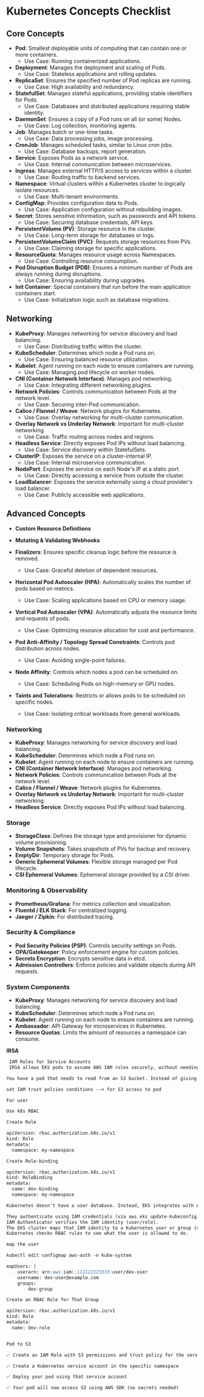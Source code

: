 # Kubernetes Concepts Checklist

## Core Concepts

* **Pod**: Smallest deployable units of computing that can contain one or more containers.
	+ Use Case: Running containerized applications.
* **Deployment**: Manages the deployment and scaling of Pods.
	+ Use Case: Stateless applications and rolling updates.
* **ReplicaSet**: Ensures the specified number of Pod replicas are running.
	+ Use Case: High availability and redundancy.
* **StatefulSet**: Manages stateful applications, providing stable identifiers for Pods.
	+ Use Case: Databases and distributed applications requiring stable identity.
* **DaemonSet**: Ensures a copy of a Pod runs on all (or some) Nodes.
	+ Use Case: Log collection, monitoring agents.
* **Job**: Manages batch or one-time tasks.
	+ Use Case: Data processing jobs, image processing.
* **CronJob**: Manages scheduled tasks, similar to Linux cron jobs.
	+ Use Case: Database backups, report generation.
* **Service**: Exposes Pods as a network service.
	+ Use Case: Internal communication between microservices.
* **Ingress**: Manages external HTTP/S access to services within a cluster.
	+ Use Case: Routing traffic to backend services.
* **Namespace**: Virtual clusters within a Kubernetes cluster to logically isolate resources.
	+ Use Case: Multi-tenant environments.
* **ConfigMap**: Provides configuration data to Pods.
	+ Use Case: Application configuration without rebuilding images.
* **Secret**: Stores sensitive information, such as passwords and API tokens.
	+ Use Case: Securing database credentials, API keys.
* **PersistentVolume (PV)**: Storage resource in the cluster.
	+ Use Case: Long-term storage for databases or logs.
* **PersistentVolumeClaim (PVC)**: Requests storage resources from PVs.
	+ Use Case: Claiming storage for specific applications.
* **ResourceQuota**: Manages resource usage across Namespaces.
	+ Use Case: Controlling resource consumption.
* **Pod Disruption Budget (PDB)**: Ensures a minimum number of Pods are always running during disruptions.
	+ Use Case: Ensuring availability during upgrades.
* **Init Container**: Special containers that run before the main application containers start.
	+ Use Case: Initialization logic such as database migrations.

## Networking

* **KubeProxy**: Manages networking for service discovery and load balancing.
	+ Use Case: Distributing traffic within the cluster.
* **KubeScheduler**: Determines which node a Pod runs on.
	+ Use Case: Ensuring balanced resource utilization.
* **Kubelet**: Agent running on each node to ensure containers are running.
	+ Use Case: Managing pod lifecycle on worker nodes.
* **CNI (Container Network Interface)**: Manages pod networking.
	+ Use Case: Integrating different networking plugins.
* **Network Policies**: Controls communication between Pods at the network level.
	+ Use Case: Securing inter-Pod communication.
* **Calico / Flannel / Weave**: Network plugins for Kubernetes.
	+ Use Case: Overlay networking for multi-cluster communication.
* **Overlay Network vs Underlay Network**: Important for multi-cluster networking.
	+ Use Case: Traffic routing across nodes and regions.
* **Headless Service**: Directly exposes Pod IPs without load balancing.
	+ Use Case: Service discovery within StatefulSets.
* **ClusterIP**: Exposes the service on a cluster-internal IP.
	+ Use Case: Internal microservice communication.
* **NodePort**: Exposes the service on each Node's IP at a static port.
	+ Use Case: Directly accessing a service from outside the cluster.
* **LoadBalancer**: Exposes the service externally using a cloud provider's load balancer.
	+ Use Case: Publicly accessible web applications.

## Advanced Concepts

* **Custom Resource Definitions**

* **Mutating & Validating Webhooks**

* **Finalizers**: Ensures specific cleanup logic before the resource is removed.
	+ Use Case: Graceful deletion of dependent resources.
* **Horizontal Pod Autoscaler (HPA)**: Automatically scales the number of pods based on metrics.
	+ Use Case: Scaling applications based on CPU or memory usage.
* **Vertical Pod Autoscaler (VPA)**: Automatically adjusts the resource limits and requests of pods.
	+ Use Case: Optimizing resource allocation for cost and performance.
* **Pod Anti-Affinity / Topology Spread Constraints**: Controls pod distribution across nodes.
	+ Use Case: Avoiding single-point failures.
* **Node Affinity**: Controls which nodes a pod can be scheduled on.
	+ Use Case: Scheduling Pods on high-memory or GPU nodes.
* **Taints and Tolerations**: Restricts or allows pods to be scheduled on specific nodes.
	+ Use Case: Isolating critical workloads from general workloads.

### Networking

* **KubeProxy**: Manages networking for service discovery and load balancing.
* **KubeScheduler**: Determines which node a Pod runs on.
* **Kubelet**: Agent running on each node to ensure containers are running.
* **CNI (Container Network Interface)**: Manages pod networking.
* **Network Policies**: Controls communication between Pods at the network level.
* **Calico / Flannel / Weave**: Network plugins for Kubernetes.
* **Overlay Network vs Underlay Network**: Important for multi-cluster networking.
* **Headless Service**: Directly exposes Pod IPs without load balancing.

### Storage

* **StorageClass**: Defines the storage type and provisioner for dynamic volume provisioning.
* **Volume Snapshots**: Takes snapshots of PVs for backup and recovery.
* **EmptyDir**: Temporary storage for Pods.
* **Generic Ephemeral Volumes**: Flexible storage managed per Pod lifecycle.
* **CSI Ephemeral Volumes**: Ephemeral storage provided by a CSI driver.

### Monitoring & Observability

* **Prometheus/Grafana**: For metrics collection and visualization.
* **Fluentd / ELK Stack**: For centralized logging.
* **Jaeger / Zipkin**: For distributed tracing.

### Security & Compliance

* **Pod Security Policies (PSP)**: Controls security settings on Pods.
* **OPA/Gatekeeper**: Policy enforcement engine for custom policies.
* **Secrets Encryption**: Encrypts sensitive data in etcd.
* **Admission Controllers**: Enforce policies and validate objects during API requests.

### System Components

* **KubeProxy**: Manages networking for service discovery and load balancing.
* **KubeScheduler**: Determines which node a Pod runs on.
* **Kubelet**: Agent running on each node to ensure containers are running.
* **Ambassador**: API Gateway for microservices in Kubernetes.
* **Resource Quotas**: Limits the amount of resources a namespace can consume.

**IRSA**
```markdown
 IAM Roles for Service Accounts
 IRSA allows EKS pods to assume AWS IAM roles securely, without needing to hardcode AWS credentials

You have a pod that needs to read from an S3 bucket. Instead of giving the entire EKS node IAM permissions (too broad), you use IRSA to assign a specific IAM role just to that pod's service account.

set IAM trust polcies conditions --> for S3 access to pod

For user

Use k8s RBAC

Create Role

apiVersion: rbac.authorization.k8s.io/v1
kind: Role
metadata:
  namespace: my-namespace

Create Role-binding

apiVersion: rbac.authorization.k8s.io/v1
kind: RoleBinding
metadata:
  name: dev-binding
  namespace: my-namespace

Kubernetes doesn't have a user database. Instead, EKS integrates with AWS IAM for authentication. But you must explicitly map IAM users or roles to Kubernetes users or groups using a config file called aws-auth.

They authenticate using IAM credentials (via aws eks update-kubeconfig).
IAM Authenticator verifies the IAM identity (user/role).
The EKS cluster maps that IAM identity to a Kubernetes user or group (via aws-auth ConfigMap).
Kubernetes checks RBAC rules to see what the user is allowed to do.

map the user

kubectl edit configmap aws-auth -n kube-system

mapUsers: |
  - userarn: arn:aws:iam::111122223333:user/dev-user
    username: dev-user@example.com
    groups:
      - dev-group

Create an RBAC Role for That Group

apiVersion: rbac.authorization.k8s.io/v1
kind: Role
metadata:
  name: dev-role
```

```markdown

Pod to S3

✅ Create an IAM Role with S3 permissions and trust policy for the service account

✅ Create a Kubernetes service account in the specific namespace

✅ Deploy your pod using that service account

✅ Your pod will now access S3 using AWS SDK (no secrets needed)

```





